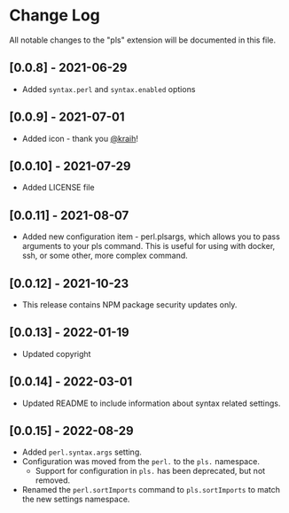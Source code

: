 # Change Log

All notable changes to the "pls" extension will be documented in this file.

## [0.0.8] - 2021-06-29
- Added `syntax.perl` and `syntax.enabled` options

## [0.0.9] - 2021-07-01
- Added icon - thank you [@kraih](https://github.com/kraih)!

## [0.0.10] - 2021-07-29
- Added LICENSE file

## [0.0.11] - 2021-08-07
- Added new configuration item - perl.plsargs, which
  allows you to pass arguments to your pls command. This is useful
  for using with docker, ssh, or some other, more complex command.

## [0.0.12] - 2021-10-23
- This release contains NPM package security updates only.

## [0.0.13] - 2022-01-19
- Updated copyright

## [0.0.14] - 2022-03-01
- Updated README to include information about syntax related settings.

## [0.0.15] - 2022-08-29
- Added `perl.syntax.args` setting.
- Configuration was moved from the `perl.` to the `pls.` namespace.
  - Support for configuration in `pls.` has been deprecated, but not removed.
- Renamed the `perl.sortImports` command to `pls.sortImports` to match the new settings namespace.
